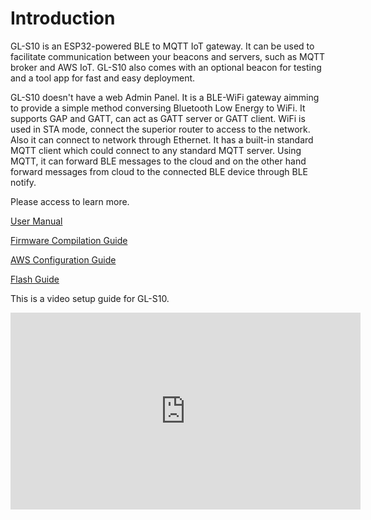 # Introduction

GL-S10 is an ESP32-powered BLE to MQTT IoT gateway. It can be used to facilitate communication between your beacons and servers, such as MQTT broker and AWS IoT. GL-S10 also comes with an optional beacon for testing and a tool app for fast and easy deployment.

GL-S10 doesn't have a web Admin Panel. It is a BLE-WiFi gateway aimming to provide a simple method conversing Bluetooth Low Energy to WiFi. It supports GAP and GATT, can act as GATT server or GATT client. WiFi is used in STA mode, connect the superior router to access to the network. Also it can connect to network through Ethernet. It has a built-in standard MQTT client which could connect to any standard MQTT server.  Using MQTT, it can forward BLE messages to the cloud and on the other hand forward messages from cloud to the connected BLE device through BLE notify.

Please access to learn more.

[User Manual](user_manual.md)

[Firmware Compilation Guide](firmware_compilation_guide.md)

[AWS Configuration Guide](aws_configuration_guide.md)

[Flash Guide](flash_guide.md)

This is a video setup guide for GL-S10.

<iframe width="560" height="315" src="https://www.youtube.com/embed/nnOUt2xKDLI" title="YouTube video player" frameborder="0" allow="accelerometer; autoplay; clipboard-write; encrypted-media; gyroscope; picture-in-picture" allowfullscreen></iframe>
